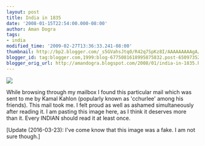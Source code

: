 ```yaml
---
layout: post
title: India in 1835
date: '2008-01-15T22:54:00.000-08:00'
author: Aman Dogra
tags:
- india
modified_time: '2009-02-27T13:36:33.241-08:00'
thumbnail: http://bp2.blogger.com/_s5GVahsJtq0/R42q7SpKz8I/AAAAAAAAAgA/Rh8soT4fLoU/s72-c/india1835.jpg
blogger_id: tag:blogger.com,1999:blog-6775081618995875832.post-6509735253367641891
blogger_orig_url: http://amandogra.blogspot.com/2008/01/india-in-1835.html
---
```


[![](http://bp2.blogger.com/_s5GVahsJtq0/R42q7SpKz8I/AAAAAAAAAgA/Rh8soT4fLoU/s320/india1835.jpg)](http://bp2.blogger.com/_s5GVahsJtq0/R42q7SpKz8I/AAAAAAAAAgA/Rh8soT4fLoU/s1600-h/india1835.jpg)

While browsing through my mailbox I found this particular mail which was sent to me by Kamal Kahlon (popularly known as 'cchurlee' among his friends). This mail took me. I felt proud as well as ashamed simultaneously after reading it. I am pasting this image here, as I think it deserves more than it. Every INDIAN should read it at least once.

[Update (2016-03-23): I've come know that this image was a fake. I am not sure though.]
